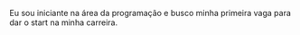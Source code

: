 Eu sou iniciante na área da programação e busco minha primeira vaga para dar o start na minha carreira.
